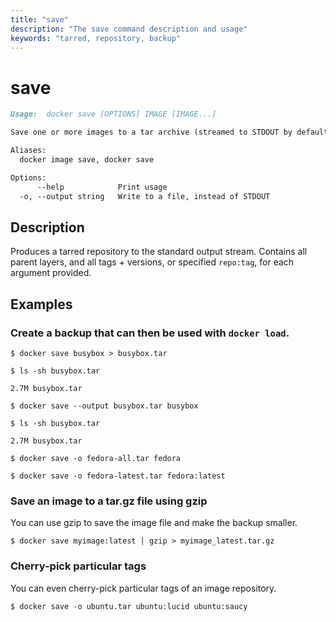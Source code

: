 ```yaml
---
title: "save"
description: "The save command description and usage"
keywords: "tarred, repository, backup"
---
```


# save

```markdown
Usage:  docker save [OPTIONS] IMAGE [IMAGE...]

Save one or more images to a tar archive (streamed to STDOUT by default)

Aliases:
  docker image save, docker save

Options:
      --help            Print usage
  -o, --output string   Write to a file, instead of STDOUT
```

## Description

Produces a tarred repository to the standard output stream.
Contains all parent layers, and all tags + versions, or specified `repo:tag`, for
each argument provided.

## Examples

### Create a backup that can then be used with `docker load`.

```console
$ docker save busybox > busybox.tar

$ ls -sh busybox.tar

2.7M busybox.tar

$ docker save --output busybox.tar busybox

$ ls -sh busybox.tar

2.7M busybox.tar

$ docker save -o fedora-all.tar fedora

$ docker save -o fedora-latest.tar fedora:latest
```

### Save an image to a tar.gz file using gzip

You can use gzip to save the image file and make the backup smaller.

```console
$ docker save myimage:latest | gzip > myimage_latest.tar.gz
```

### Cherry-pick particular tags

You can even cherry-pick particular tags of an image repository.

```console
$ docker save -o ubuntu.tar ubuntu:lucid ubuntu:saucy
```
